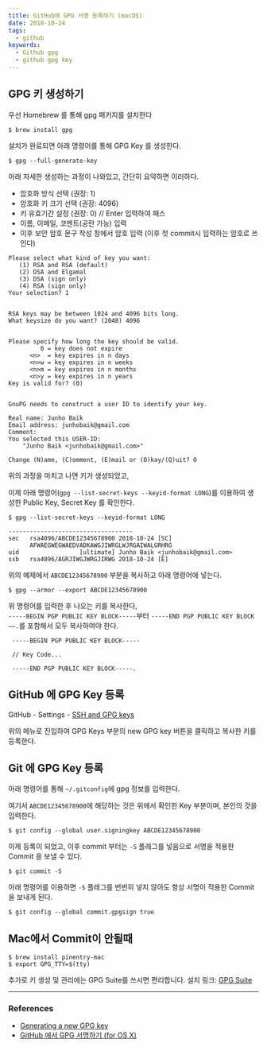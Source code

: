 ```yaml
---
title: GitHub에 GPG 서명 등록하기 (macOS)
date: 2018-10-24
tags:
  - github
keywords:
  - Github gpg
  - github gpg key
---
```


## GPG 키 생성하기

우선 Homebrew 를 통해 gpg 패키지를 설치한다

```shell
$ brew install gpg
```

설치가 완료되면 아래 명령어를 통해 GPG Key 를 생성한다.

```shell
$ gpg --full-generate-key
```

아래 자세한 생성하는 과정이 나와있고, 간단히 요약하면 이러하다.

- 암호화 방식 선택 (권장: 1)
- 암호화 키 크기 선택 (권장: 4096)
- 키 유효기간 설정 (권장: 0) // Enter 입력하여 패스
- 이름, 이메일, 코멘트(공란 가능) 입력
- 이후 보안 암호 문구 작성 창에서 암호 입력 (이후 첫 commit시 입력하는 암호로 쓰인다)

```shell
Please select what kind of key you want:
   (1) RSA and RSA (default)
   (2) DSA and Elgamal
   (3) DSA (sign only)
   (4) RSA (sign only)
Your selection? 1


RSA keys may be between 1024 and 4096 bits long.
What keysize do you want? (2048) 4096


Please specify how long the key should be valid.
         0 = key does not expire
      <n>  = key expires in n days
      <n>w = key expires in n weeks
      <n>m = key expires in n months
      <n>y = key expires in n years
Key is valid for? (0)


GnuPG needs to construct a user ID to identify your key.

Real name: Junho Baik
Email address: junhobaik@gmail.com
Comment:
You selected this USER-ID:
    "Junho Baik <junhobaik@gmail.com>"

Change (N)ame, (C)omment, (E)mail or (O)kay/(Q)uit? O
```

위의 과정을 마치고 나면 키가 생성되었고,

이제 아래 명령어(`gpg --list-secret-keys --keyid-format LONG`)를 이용하여 생성한 Public Key, Secret Key 를 확인한다.

```shell
$ gpg --list-secret-keys --keyid-format LONG

-----------------------------------
sec   rsa4096/ABCDE12345678900 2018-10-24 [SC]
      AFWAEGWEGWAEDVADKAWGJIWRGLWJRGAIWALGRHRG
uid                 [ultimate] Junho Baik <junhobaik@gmail.com>
ssb   rsa4096/AGRJIWGJWRGJIRWG 2018-10-24 [E]
```

위의 예제에서 `ABCDE12345678900` 부분을 복사하고 아래 명령어에 넣는다.

```shell
$ gpg --armor --export ABCDE12345678900
```

위 명령어를 입력한 후 나오는 키를 복사한다,  
`-----BEGIN PGP PUBLIC KEY BLOCK-----`부터 `-----END PGP PUBLIC KEY BLOCK——.`를 포함해서 모두 복사하여야 한다.

```shell
 -----BEGIN PGP PUBLIC KEY BLOCK-----

 // Key Code...

 -----END PGP PUBLIC KEY BLOCK-----.
```

## GitHub 에 GPG Key 등록

GitHub - Settings - [SSH and GPG keys](https://github.com/settings/keys)

위의 메뉴로 진입하여 GPG Keys 부분의 new GPG key 버튼을 클릭하고 복사한 키를 등록한다.

## Git 에 GPG Key 등록

아래 명령어를 통해 `~/.gitconfig`에 gpg 정보를 입력한다.

여기서 `ABCDE12345678900`에 해당하는 것은 위에서 확인한 Key 부분이며, 본인의 것을 입력한다.

```shell
$ git config --global user.signingkey ABCDE12345678900
```

이제 등록이 되었고, 이후 commit 부터는 `-S` 플래그를 넣음으로 서명을 적용한 Commit 을 보낼 수 있다.

```shell
$ git commit -S
```

아래 명령어를 이용하면 `-S` 플래그를 번번히 넣지 않아도 항상 서명이 적용한 Commit 을 보내게 된다.

```shell
$ git config --global commit.gpgsign true
```

## Mac에서 Commit이 안될때

```shell
$ brew install pinentry-mac
$ export GPG_TTY=$(tty)
```

추가로 키 생성 및 관리에는 GPG Suite를 쓰시면 편리합니다.
설치 링크: [GPG Suite](https://gpgtools.org)

---

### References

- [Generating a new GPG key](https://help.github.com/articles/generating-a-new-gpg-key/)
- [GitHub 에서 GPG 서명하기 (for OS X)](https://medium.com/@Makart/github%EC%97%90%EC%84%9C-gpg-%EC%84%9C%EB%AA%85%ED%95%98%EA%B8%B0-for-os-x-4f45ad8f1a49)
